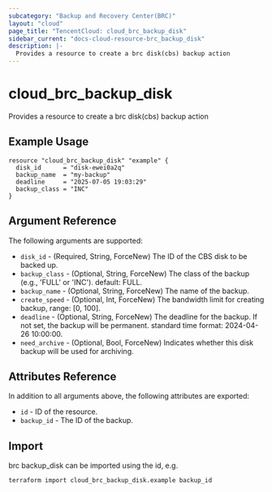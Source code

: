 ```yaml
---
subcategory: "Backup and Recovery Center(BRC)"
layout: "cloud"
page_title: "TencentCloud: cloud_brc_backup_disk"
sidebar_current: "docs-cloud-resource-brc_backup_disk"
description: |-
  Provides a resource to create a brc disk(cbs) backup action
---
```


# cloud_brc_backup_disk

Provides a resource to create a brc disk(cbs) backup action

## Example Usage

```hcl
resource "cloud_brc_backup_disk" "example" {
  disk_id      = "disk-ewei0a2q"
  backup_name  = "my-backup"
  deadline     = "2025-07-05 19:03:29"
  backup_class = "INC"
}
```

## Argument Reference

The following arguments are supported:

* `disk_id` - (Required, String, ForceNew) The ID of the CBS disk to be backed up.
* `backup_class` - (Optional, String, ForceNew) The class of the backup (e.g., 'FULL' or 'INC'). default: FULL.
* `backup_name` - (Optional, String, ForceNew) The name of the backup.
* `create_speed` - (Optional, Int, ForceNew) The bandwidth limit for creating backup, range: [0, 100].
* `deadline` - (Optional, String, ForceNew) The deadline for the backup. If not set, the backup will be permanent. standard time format: 2024-04-26 10:00:00.
* `need_archive` - (Optional, Bool, ForceNew) Indicates whether this disk backup will be used for archiving.

## Attributes Reference

In addition to all arguments above, the following attributes are exported:

* `id` - ID of the resource.
* `backup_id` - The ID of the backup.


## Import

brc backup_disk can be imported using the id, e.g.

```
terraform import cloud_brc_backup_disk.example backup_id
```

